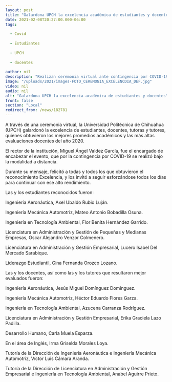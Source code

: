 ```yaml
---
layout: post
title: "Galardona UPCH la excelencia académica de estudiantes y docentes"
date: 2021-02-08T20:27:00.000-06:00
tags:
  
  - Covid
  
  - Estudiantes
  
  - UPCH
  
  - docentes
  
author: nil
description: "Realizan ceremonia virtual ante contingencia por COVID-19"
image: "/uploads/2021/images-FOTO_CEREMONIA_EXCELENCDIA_DEF.jpg"
video: nil
audio: nil
alt: "Galardona UPCH la excelencia académica de estudiantes y docentes"
front: false
section: "Local"
redirect_from: /news/182781
---
```


A través de una ceremonia virtual, la Universidad Politécnica de Chihuahua (UPCH) galardonó la excelencia de estudiantes, docentes, tutoras y tutores, quienes obtuvieron los mejores promedios académicos y las más altas evaluaciones docentes del año 2020.

 

El rector de la institución, Miguel Ángel Valdez García, fue el encargado de encabezar el evento, que por la contingencia por COVID-19 se realizó bajo la modalidad a distancia.

 

Durante su mensaje, felicitó a todas y todos los que obtuvieron el reconocimiento Excelencia, y los invitó a seguir esforzándose todos los días para continuar con ese alto rendimiento.

 

Las y los estudiantes reconocidos fueron:

 

Ingeniería Aeronáutica, Axel Ubaldo Rubio Luján.

Ingeniería Mecánica Automotriz, Mateo Antonio Bobadilla Osuna.

Ingeniería en Tecnología Ambiental, Flor Benita Hernández Garrido.

Licenciatura en Administración y Gestión de Pequeñas y Medianas Empresas, Oscar Alejandro Venzor Colmenero.

Licenciatura en Administración y Gestión Empresarial, Lucero Isabel Del Mercado Sarabique.

Liderazgo Estudiantil, Gina Fernanda Orozco Lozano.

 

Las y los docentes, así como las y los tutores que resultaron mejor evaluados fueron:

Ingeniería Aeronáutica, Jesús Miguel Domínguez Domínguez.

Ingeniería Mecánica Automotriz, Héctor Eduardo Flores Garza.

Ingeniería en Tecnología Ambiental, Azucena Carranza Rodríguez.

Licenciatura en Administración y Gestión Empresarial, Erika Graciela Lazo Padilla.

Desarrollo Humano, Carla Muela Esparza.

En el área de Inglés, Irma Griselda Morales Loya.

Tutoría de la Dirección de Ingeniería Aeronáutica e Ingeniería Mecánica Automotriz, Víctor Luis Cámara Aranda.

Tutoría de la Dirección de Licenciatura en Administración y Gestión Empresarial e Ingeniería en Tecnología Ambiental, Anabel Aguirre Prieto.